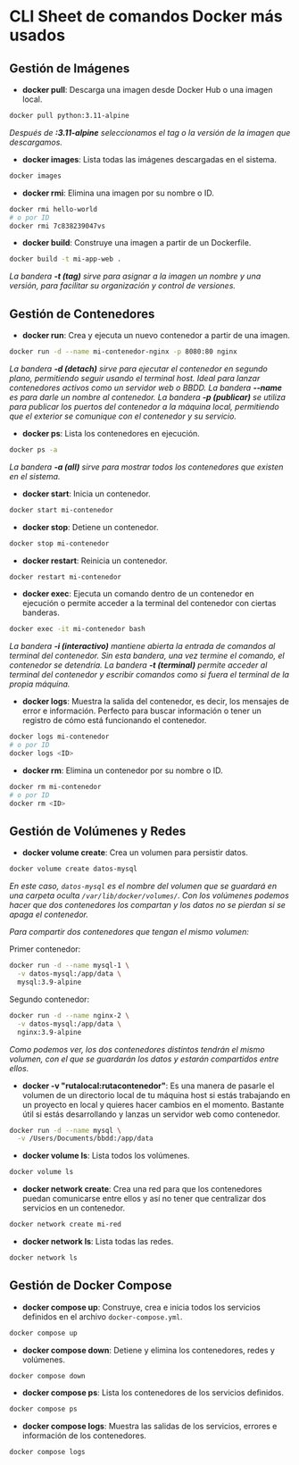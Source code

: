 
# CLI Sheet de comandos Docker más usados


## Gestión de Imágenes


- **docker pull**: Descarga una imagen desde Docker Hub o una imagen local.

```bash
docker pull python:3.11-alpine
```
*Después de **:3.11-alpine** seleccionamos el tag o la versión de la imagen que descargamos.*


- **docker images**: Lista todas las imágenes descargadas en el sistema.

```bash
docker images
```


- **docker rmi**: Elimina una imagen por su nombre o ID.

```bash
docker rmi hello-world
# o por ID
docker rmi 7c838239047vs
```


- **docker build**: Construye una imagen a partir de un Dockerfile.

```bash
docker build -t mi-app-web .
```
*La bandera **-t (tag)** sirve para asignar a la imagen un nombre y una versión, para facilitar su organización y control de versiones.*


## Gestión de Contenedores


- **docker run**: Crea y ejecuta un nuevo contenedor a partir de una imagen.

```bash
docker run -d --name mi-contenedor-nginx -p 8080:80 nginx
```
*La bandera **-d (detach)** sirve para ejecutar el contenedor en segundo plano, permitiendo seguir usando el terminal host. Ideal para lanzar contenedores activos como un servidor web o BBDD.*
*La bandera **--name** es para darle un nombre al contenedor.*
*La bandera **-p (publicar)** se utiliza para publicar los puertos del contenedor a la máquina local, permitiendo que el exterior se comunique con el contenedor y su servicio.*
  

- **docker ps**: Lista los contenedores en ejecución.

```bash
docker ps -a
```
*La bandera **-a (all)** sirve para mostrar todos los contenedores que existen en el sistema.*


- **docker start**: Inicia un contenedor.

```bash
docker start mi-contenedor
```


- **docker stop**: Detiene un contenedor.

```bash
docker stop mi-contenedor
```


- **docker restart**: Reinicia un contenedor.

```bash
docker restart mi-contenedor
```


- **docker exec**: Ejecuta un comando dentro de un contenedor en ejecución o permite acceder a la terminal del contenedor con ciertas banderas.

```bash
docker exec -it mi-contenedor bash
```
*La bandera **-i (interactivo)** mantiene abierta la entrada de comandos al terminal del contenedor. Sin esta bandera, una vez termine el comando, el contenedor se detendría.*
*La bandera **-t (terminal)** permite acceder al terminal del contenedor y escribir comandos como si fuera el terminal de la propia máquina.*


- **docker logs**: Muestra la salida del contenedor, es decir, los mensajes de error e información. Perfecto para buscar información o tener un registro de cómo está funcionando el contenedor.

```bash
docker logs mi-contenedor
# o por ID
docker logs <ID>
```


- **docker rm**: Elimina un contenedor por su nombre o ID.

```bash
docker rm mi-contenedor
# o por ID
docker rm <ID>
```


## Gestión de Volúmenes y Redes


- **docker volume create**: Crea un volumen para persistir datos.

```bash
docker volume create datos-mysql
```
*En este caso, `datos-mysql` es el nombre del volumen que se guardará en una carpeta oculta `/var/lib/docker/volumes/`. Con los volúmenes podemos hacer que dos contenedores los compartan y los datos no se pierdan si se apaga el contenedor.*

*Para compartir dos contenedores que tengan el mismo volumen:*

Primer contenedor:
```bash
docker run -d --name mysql-1 \
  -v datos-mysql:/app/data \
  mysql:3.9-alpine
```
Segundo contenedor:
```bash
docker run -d --name nginx-2 \
  -v datos-mysql:/app/data \
  nginx:3.9-alpine
```
*Como podemos ver, los dos contenedores distintos tendrán el mismo volumen, con el que se guardarán los datos y estarán compartidos entre ellos.*


- **docker -v "rutalocal:rutacontenedor"**: Es una manera de pasarle el volumen de un directorio local de tu máquina host si estás trabajando en un proyecto en local y quieres hacer cambios en el momento. Bastante útil si estás desarrollando y lanzas un servidor web como contenedor.

```bash
docker run -d --name mysql \
  -v /Users/Documents/bbdd:/app/data
```


- **docker volume ls**: Lista todos los volúmenes.

```bash
docker volume ls
```


- **docker network create**: Crea una red para que los contenedores puedan comunicarse entre ellos y así no tener que centralizar dos servicios en un contenedor.

```bash
docker network create mi-red
```


- **docker network ls**: Lista todas las redes.

```bash
docker network ls
```


## Gestión de Docker Compose


- **docker compose up**: Construye, crea e inicia todos los servicios definidos en el archivo `docker-compose.yml`.

```bash
docker compose up
```


- **docker compose down**: Detiene y elimina los contenedores, redes y volúmenes.

```bash
docker compose down
```


- **docker compose ps**: Lista los contenedores de los servicios definidos.

```bash
docker compose ps
```


- **docker compose logs**: Muestra las salidas de los servicios, errores e información de los contenedores.

```bash
docker compose logs
```
